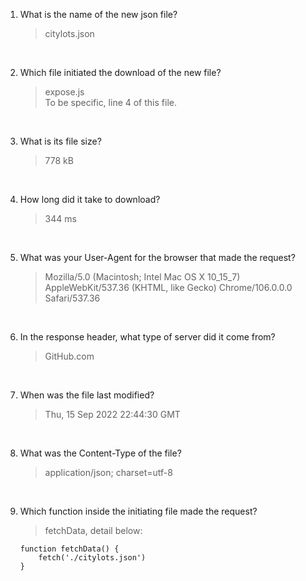 1. What is the name of the new json file?
    >citylots.json

    <br>

2. Which file initiated the download of the new file?
    >expose.js\
    To be specific, line 4 of this file.

    <br>

3. What is its file size?
   >778 kB

    <br>

4. How long did it take to download?
   >344 ms

    <br>

5. What was your User-Agent for the browser that made the request?
   >Mozilla/5.0 (Macintosh; Intel Mac OS X 10_15_7) AppleWebKit/537.36 (KHTML, like Gecko) Chrome/106.0.0.0 Safari/537.36

    <br>
    
6. In the response header, what type of server did it come from?
   >GitHub.com
    
    <br>

7. When was the file last modified?
    >Thu, 15 Sep 2022 22:44:30 GMT

    <br>

8. What was the Content-Type of the file?
    >application/json; charset=utf-8

    <br>

9.  Which function inside the initiating file made the request?
    >fetchData, detail below:
    ```
    function fetchData() {
        fetch('./citylots.json')
    }
    ```

